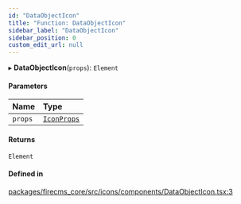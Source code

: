 ```yaml
---
id: "DataObjectIcon"
title: "Function: DataObjectIcon"
sidebar_label: "DataObjectIcon"
sidebar_position: 0
custom_edit_url: null
---
```


▸ **DataObjectIcon**(`props`): `Element`

#### Parameters

| Name | Type |
| :------ | :------ |
| `props` | [`IconProps`](../types/IconProps.md) |

#### Returns

`Element`

#### Defined in

[packages/firecms_core/src/icons/components/DataObjectIcon.tsx:3](https://github.com/FireCMSco/firecms/blob/d45f3739/packages/firecms_core/src/icons/components/DataObjectIcon.tsx#L3)
